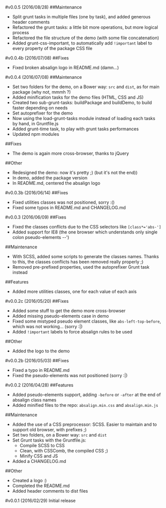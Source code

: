 #v0.0.5 (2016/08/28)
##Maintenance
- Split grunt tasks in multiple files (one by task), and added generous header comments
- Refactored the grunt tasks: a little bit more operations, but more logical process
- Refactored the file structure of the demo (with some file concatenation)
- Added grunt-css-important, to automatically add ``!important`` label to every property of the package CSS file


#v0.0.4b (2016/07/08)
##Fixes
- Fixed broken absalign logo in README.md (damn...)


#v0.0.4 (2016/07/08)
##Maintenance
- Set two folders for the demo, on a Bower way: ``src`` and ``dist``, as for main package (why not, mmmh ?)
- Added minification tasks for the demo files (HTML, CSS and JS)
- Created two sub-grunt-tasks: buildPackage and buildDemo, to build faster depending on needs
- Set autoprefixer for the demo
- Now using the load-grunt-tasks module instead of loading each tasks by hand, in Gruntfile.js
- Added grunt-time task, to play with grunt tasks performances
- Updated npm modules

##Fixes
- The demo is again more cross-browser, thanks to jQuery

##Other
- Redesigned the demo: now it's pretty ;) (but it's not the end))
- In demo, added the package version
- In README.md, centered the absalign logo


#v0.0.3b (2016/06/14)
##Fixes
- Fixed utilities classes was not positioned, sorry :()
- Fixed some typos in README.md and CHANGELOG.md


#v0.0.3 (2016/06/09)
##Fixes
- Fixed the classes conflicts due to the CSS selectors like ``[class*='abs-']``
- Added support for IE8 (the one browser which understands only single colon pseudo-elements --')

##Maintenance
- With SCSS, added some scripts to generate the classes names. Thanks to this, the classes conflicts has been removed really properly ;)
- Removed pre-prefixed properties, used the autoprefixer Grunt task instead

##Features
- Added more utilities classes, one for each value of each axis


#v0.0.2c (2016/05/20)
##Fixes
- Added some stuff to get the demo more cross-browser
- Added missing pseudo-elements case in demo
- Fixed some mistyped pseudo element classes, like ``abs-left-top-before``, which was not working... (sorry :|)
- Added ``!important`` labels to force absalign rules to be used

##Other
- Added the logo to the demo


#v0.0.2b (2016/05/03)
##Fixes
- Fixed a typo in README.md
- Fixed the pseudo-elements was not positioned (sorry :|)


#v0.0.2 (2016/04/28)
##Features
- Added pseudo-elements support, adding ``-before`` or ``-after`` at the end of absalign class names
- Added minified files to the repo: ``absalign.min.css`` and ``absalign.min.js``

##Maintenance
- Added the use of a CSS preprocessor: SCSS. Easier to maintain and to support old browser, with prefixes ;)
- Set two folders, on a Bower way: ``src`` and ``dist``
- Set Grunt tasks with the Gruntfile.js:
  - Compile SCSS to CSS
  - Clean, with CSSComb, the compiled CSS ;)
  - Minify CSS and JS
- Added a CHANGELOG.md

##Other
- Created a logo :)
- Completed the README.md
- Added header comments to dist files


#v0.0.1 (2016/02/29)
Initial release

